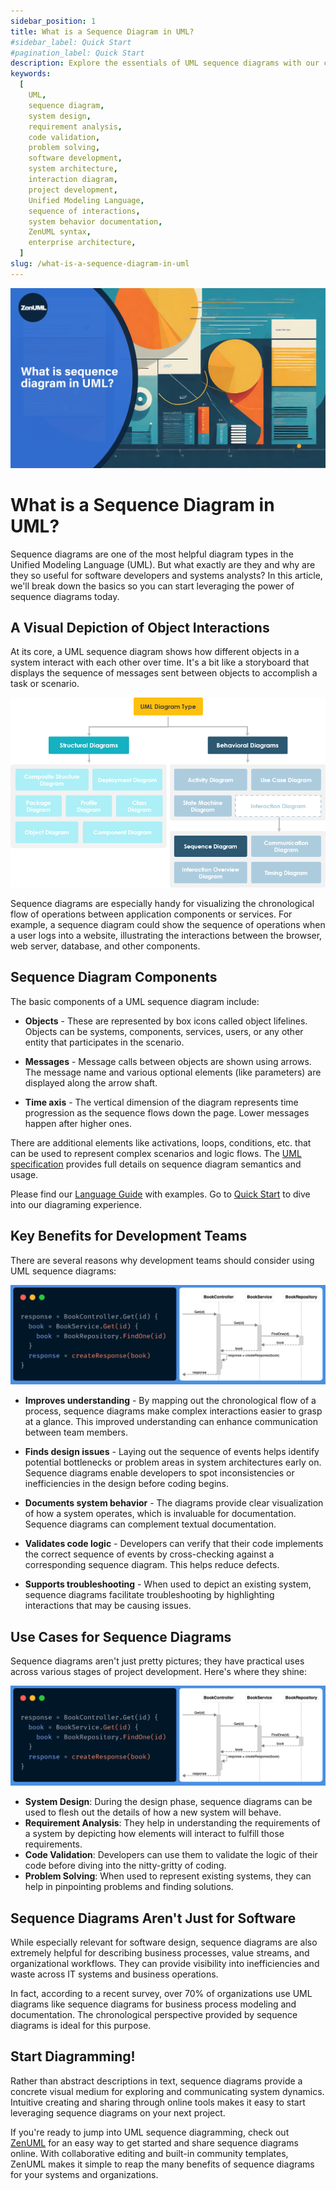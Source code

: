 ```yaml
---
sidebar_position: 1
title: What is a Sequence Diagram in UML?
#sidebar_label: Quick Start
#pagination_label: Quick Start
description: Explore the essentials of UML sequence diagrams with our comprehensive guide. Uncover the benefits, use cases, and the pivotal role these diagrams play in system design, requirement analysis, and problem-solving. Perfect for software engineers, system analysts, and visual thinkers.
keywords:
  [
    UML,
    sequence diagram,
    system design,
    requirement analysis,
    code validation,
    problem solving,
    software development,
    system architecture,
    interaction diagram,
    project development,
    Unified Modeling Language,
    sequence of interactions,
    system behavior documentation,
    ZenUML syntax,
    enterprise architecture,
  ]
slug: /what-is-a-sequence-diagram-in-uml
---
```


![UML sequence diagram](../../static/img/docs/tutorials/01-seq-diagram-intro.jpeg)

# What is a Sequence Diagram in UML?

Sequence diagrams are one of the most helpful diagram types in the Unified Modeling Language (UML). But what exactly are they and why are they so useful for software developers and systems analysts? In this article, we'll break down the basics so you can start leveraging the power of sequence diagrams today.

## A Visual Depiction of Object Interactions

At its core, a UML sequence diagram shows how different objects in a system interact with each other over time. It's a bit like a storyboard that displays the sequence of messages sent between objects to accomplish a task or scenario.

![sequence diagram in uml](../../static/img/docs/tutorials/01-sequence-diagram-in-uml-diagram-hierarchy.webp)

Sequence diagrams are especially handy for visualizing the chronological flow of operations between application components or services. For example, a sequence diagram could show the sequence of operations when a user logs into a website, illustrating the interactions between the browser, web server, database, and other components.

## Sequence Diagram Components

The basic components of a UML sequence diagram include:

- **Objects** - These are represented by box icons called object lifelines. Objects can be systems, components, services, users, or any other entity that participates in the scenario.

- **Messages** - Message calls between objects are shown using arrows. The message name and various optional elements (like parameters) are displayed along the arrow shaft.

- **Time axis** - The vertical dimension of the diagram represents time progression as the sequence flows down the page. Lower messages happen after higher ones.

There are additional elements like activations, loops, conditions, etc. that can be used to represent complex scenarios and logic flows. The [UML specification](https://www.omg.org/spec/UML/2.5.1/PDF) provides full details on sequence diagram semantics and usage.

Please find our [Language Guide](/docs/language-guide/) with examples. Go to [Quick Start](/docs/quick-start/) to dive into our diagraming experience.

## Key Benefits for Development Teams

There are several reasons why development teams should consider using UML sequence diagrams:

![Example of Sequence Diagram on ZenUML](../../static/img/docs/features-01.png)

- **Improves understanding** - By mapping out the chronological flow of a process, sequence diagrams make complex interactions easier to grasp at a glance. This improved understanding can enhance communication between team members.

- **Finds design issues** - Laying out the sequence of events helps identify potential bottlenecks or problem areas in system architectures early on. Sequence diagrams enable developers to spot inconsistencies or inefficiencies in the design before coding begins.

- **Documents system behavior** - The diagrams provide clear visualization of how a system operates, which is invaluable for documentation. Sequence diagrams can complement textual documentation.

- **Validates code logic** - Developers can verify that their code implements the correct sequence of events by cross-checking against a corresponding sequence diagram. This helps reduce defects.

- **Supports troubleshooting** - When used to depict an existing system, sequence diagrams facilitate troubleshooting by highlighting interactions that may be causing issues.

## Use Cases for Sequence Diagrams

Sequence diagrams aren't just pretty pictures; they have practical uses across various stages of project development. Here's where they shine:

![Example of Sequence Diagram on ZenUML](../../static/img/docs/features-01.png)

- **System Design**: During the design phase, sequence diagrams can be used to flesh out the details of how a new system will behave.
- **Requirement Analysis**: They help in understanding the requirements of a system by depicting how elements will interact to fulfill those requirements.
- **Code Validation**: Developers can use them to validate the logic of their code before diving into the nitty-gritty of coding.
- **Problem Solving**: When used to represent existing systems, they can help in pinpointing problems and finding solutions.

## Sequence Diagrams Aren't Just for Software

While especially relevant for software design, sequence diagrams are also extremely helpful for describing business processes, value streams, and organizational workflows. They can provide visibility into inefficiencies and waste across IT systems and business operations.

In fact, according to a recent survey, over 70% of organizations use UML diagrams like sequence diagrams for business process modeling and documentation. The chronological perspective provided by sequence diagrams is ideal for this purpose.

## Start Diagramming!

Rather than abstract descriptions in text, sequence diagrams provide a concrete visual medium for exploring and communicating system dynamics. Intuitive creating and sharing through online tools makes it easy to start leveraging sequence diagrams on your next project.

If you're ready to jump into UML sequence diagramming, check out [ZenUML](https://zenuml.com) for an easy way to get started and share sequence diagrams online. With collaborative editing and built-in community templates, ZenUML makes it simple to reap the many benefits of sequence diagrams for your systems and organizations.
